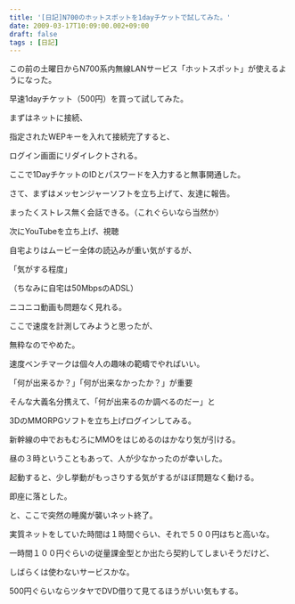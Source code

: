 ```yaml
---
title: '[日記]N700のホットスポットを1dayチケットで試してみた。'
date: 2009-03-17T10:09:00.002+09:00
draft: false
tags : [日記]
---
```


この前の土曜日からN700系内無線LANサービス「ホットスポット」が使えるようになった。

早速1dayチケット（500円）を買って試してみた。

  

まずはネットに接続、

指定されたWEPキーを入れて接続完了すると、

ログイン画面にリダイレクトされる。

ここで1DayチケットのIDとパスワードを入力すると無事開通した。

  

さて、まずはメッセンジャーソフトを立ち上げて、友達に報告。

まったくストレス無く会話できる。（これぐらいなら当然か）

  

次にYouTubeを立ち上げ、視聴

自宅よりはムービー全体の読込みが重い気がするが、

「気がする程度」

（ちなみに自宅は50MbpsのADSL）

  

ニコニコ動画も問題なく見れる。

  

ここで速度を計測してみようと思ったが、

無粋なのでやめた。

速度ベンチマークは個々人の趣味の範疇でやればいい。

「何が出来るか？」「何が出来なかったか？」が重要

  

そんな大義名分携えて、「何が出来るのか調べるのだー」と

3DのMMORPGソフトを立ち上げログインしてみる。

新幹線の中でおもむろにMMOをはじめるのはかなり気が引ける。

昼の３時ということもあって、人が少なかったのが幸いした。

起動すると、少し挙動がもっさりする気がするがほぼ問題なく動ける。

即座に落とした。

  

と、ここで突然の睡魔が襲いネット終了。

実質ネットをしていた時間は１時間ぐらい、それで５００円はちと高いな。

一時間１００円ぐらいの従量課金型とか出たら契約してしまいそうだけど、

しばらくは使わないサービスかな。

  

500円ぐらいならツタヤでDVD借りて見てるほうがいい気もする。